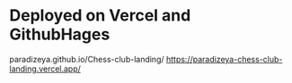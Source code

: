 # Deployed on Vercel and GithubHages
paradizeya.github.io/Chess-club-landing/
https://paradizeya-chess-club-landing.vercel.app/
